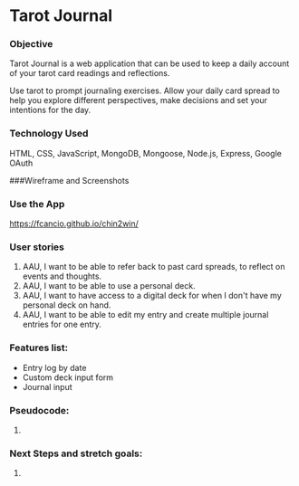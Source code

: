 # Tarot Journal


### Objective  
Tarot Journal is a web application that can be used to keep a daily account of your tarot card readings and reflections.

Use tarot to prompt journaling exercises.  Allow your daily card spread to help you explore different perspectives, make decisions and set your intentions for the day.

### Technology Used
HTML, CSS, JavaScript, MongoDB, Mongoose, Node.js, Express, Google OAuth

###Wireframe and Screenshots


### Use the App 
<a href="https://tarot-journal.herokuapp.com/">https://fcancio.github.io/chin2win/</a> 


### User stories
1. AAU, I want to be able to refer back to past card spreads, to reflect on events and thoughts.
2. AAU, I want to be able to use a personal deck.
3. AAU, I want to have access to a digital deck for when I don't have my personal deck on hand. 
4. AAU, I want to be able to edit my entry and create multiple journal entries for one entry.

### Features list:
- Entry log by date
- Custom deck input form
- Journal input 

### Pseudocode:

1. 


### Next Steps and stretch goals:
1. 